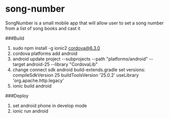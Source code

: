 # song-number
SongNumber is a small mobile app that will allow user to set a song number from a list of song books and cast it

###Build
1) sudo npm install -g ionic2 cordova@6.3.0
2) cordova platforms add android
3) android update project --subprojects --path "platforms/android" --target android-25 --library "CordovaLib"
4) change connect sdk android build-extends.gradle set versions:
  compileSdkVersion 25
  buildToolsVersion '25.0.2'
  useLibrary  'org.apache.http.legacy'
5) ionic build android

###Deploy
1) set android phone in develop mode 
2) ionic run android
